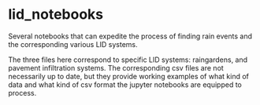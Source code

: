 # lid_notebooks
Several notebooks that can expedite the process of finding rain events and the corresponding various LID systems.

The three files here correspond to specific LID systems: raingardens, and pavement infiltration systems.
The corresponding csv files are not necessarily up to date, but they provide working examples of what kind of data
and what kind of csv format the jupyter notebooks are equipped to process.

